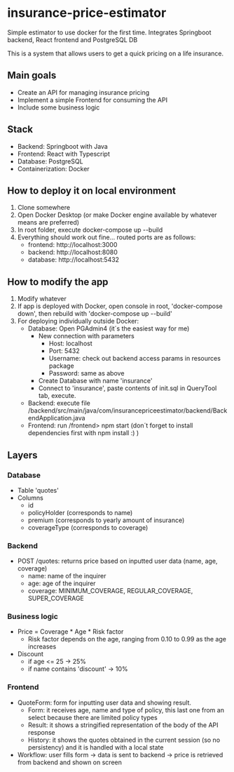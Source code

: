 # insurance-price-estimator
Simple estimator to use docker for the first time. Integrates Springboot backend, React frontend and PostgreSQL DB

This is a system that allows users to get a quick pricing on a life insurance. 

## Main goals
* Create an API for managing insurance pricing
* Implement a simple Frontend for consuming the API
* Include some business logic 

## Stack
* Backend: Springboot with Java
* Frontend: React with Typescript
* Database: PostgreSQL
* Containerization: Docker

## How to deploy it on local environment
1) Clone somewhere
2) Open Docker Desktop (or make Docker engine available by whatever means are preferred)
3) In root folder, execute docker-compose up --build
4) Everything should work out fine... routed ports are as follows:
    * frontend: http://localhost:3000
    * backend: http://localhost:8080
    * database: http://localhost:5432

## How to modify the app
1) Modify whatever
2) If app is deployed with Docker, open console in root, 'docker-compose down', then rebuild with 'docker-compose up --build'
3) For deploying individually outside Docker:
    * Database: Open PGAdmin4 (it´s the easiest way for me)
        * New connection with parameters
            - Host: localhost
            - Port: 5432
            - Username: check out backend access params in resources package
            - Password: same as above
        * Create Database with name 'insurance'
        * Connect to 'insurance', paste contents of init.sql in QueryTool tab, execute.
    * Backend: execute file /backend/src/main/java/com/insurancepriceestimator/backend/BackendApplication.java
    * Frontend: run /frontend> npm start (don´t forget to install dependencies first with npm install :) )

## Layers
### Database
* Table 'quotes'
* Columns
    * id
    * policyHolder (corresponds to name)
    * premium (corresponds to yearly amount of insurance)
    * coverageType (corresponds to coverage)

### Backend
* POST /quotes: returns price based on inputted user data (name, age, coverage)
    * name: name of the inquirer
    * age: age of the inquirer
    * coverage: MINIMUM_COVERAGE, REGULAR_COVERAGE, SUPER_COVERAGE

### Business logic
* Price = Coverage * Age * Risk factor
    * Risk factor depends on the age, ranging from 0.10 to 0.99 as the age increases
* Discount
    * if age <= 25 -> 25%
    * if name contains 'discount' -> 10%

### Frontend
* QuoteForm: form for inputting user data and showing result.
    * Form: it receives age, name and type of policy, this last one from an select because there are limited policy types
    * Result: it shows a stringified representation of the body of the API response
    * History: it shows the quotes obtained in the current session (so no persistency) and it is handled with a local state
* Workflow: user fills form -> data is sent to backend -> price is retrieved from backend and shown on screen
